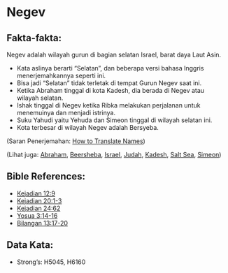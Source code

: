 # Negev

## Fakta-fakta:

Negev adalah wilayah gurun di bagian selatan Israel, barat daya Laut Asin.

* Kata aslinya berarti “Selatan”, dan beberapa versi bahasa Inggris menerjemahkannya seperti ini.
* Bisa jadi “Selatan” tidak terletak di tempat Gurun Negev saat ini.
* Ketika Abraham tinggal di kota Kadesh, dia berada di Negev atau wilayah selatan.
* Ishak tinggal di Negev ketika Ribka melakukan perjalanan untuk menemuinya dan menjadi istrinya.
* Suku Yahudi yaitu Yehuda dan Simeon tinggal di wilayah selatan ini.
* Kota terbesar di wilayah Negev adalah Bersyeba.

(Saran Penerjemahan: [How to Translate Names](rc://en/ta/man/translate/translate-names))

(Lihat juga: [Abraham](../names/abraham.md), [Beersheba](../names/beersheba.md), [Israel](../kt/israel.md), [Judah](../names/judah.md), [Kadesh](../names/kadesh.md), [Salt Sea](../names/saltsea.md), [Simeon](../names/simeon.md))

## Bible References:

* [Kejadian 12:9](rc://en/tn/help/gen/12/09)
* [Kejadian 20:1-3](rc://en/tn/help/gen/20/01)
* [Kejadian 24:62](rc://en/tn/help/gen/24/62)
* [Yosua 3:14-16](rc://en/tn/help/jos/03/14)
* [Bilangan 13:17-20](rc://en/tn/help/num/13/17)

## Data Kata:

* Strong’s: H5045, H6160
